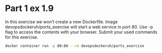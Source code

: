 # Part 1 ex 1.9

In this exercise we won’t create a new Dockerfile. 
Image devopsdockeruh/ports_exercise will start a web service in port 80. 
Use -p flag to access the contents with your browser.
Submit your used commands for this exercise.

```bash
docker container run -p 80:80 --rm devopsdockeruh/ports_exercise
```
